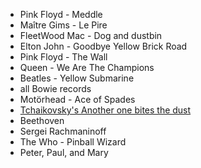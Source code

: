 * Pink Floyd - Meddle
* Maître Gims - Le Pire 
* FleetWood Mac - Dog and dustbin
* Elton John - Goodbye Yellow Brick Road
* Pink Floyd - The Wall
* Queen - We Are The Champions
* Beatles - Yellow Submarine
* all Bowie records
* Motörhead - Ace of Spades
* [Tchaikovsky's Another one bites the dust](https://koalie.blog/2007/02/22/tchaikovskys-another-one-bites-the-dust/)
* Beethoven
* Sergei Rachmaninoff 
* The Who - Pinball Wizard
* Peter, Paul, and Mary

